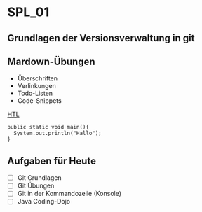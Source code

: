 # SPL_01

## Grundlagen der Versionsverwaltung in git

## Mardown-Übungen

* Überschriften
* Verlinkungen
* Todo-Listen
* Code-Snippets

[HTL](https://htl-leoben.org)

```
public static void main(){
  System.out.println("Hallo");
}
```

## Aufgaben für Heute
- [ ] Git Grundlagen
- [ ] Git Übungen
- [ ] Git in der Kommandozeile (Konsole)
- [ ] Java Coding-Dojo
